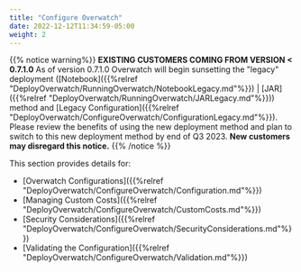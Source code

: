 ```yaml
---
title: "Configure Overwatch"
date: 2022-12-12T11:34:59-05:00
weight: 2
---
```


{{% notice warning%}}
**EXISTING CUSTOMERS COMING FROM VERSION < 0.7.1.0** As of version 0.7.1.0 Overwatch will begin sunsetting
the "legacy" deployment ([Notebook]({{%relref "DeployOverwatch/RunningOverwatch/NotebookLegacy.md"%}}) |
[JAR]({{%relref "DeployOverwatch/RunningOverwatch/JARLegacy.md"%}})) method and
[Legacy Configuration]({{%relref "DeployOverwatch/ConfigureOverwatch/ConfigurationLegacy.md"%}}). Please review the
benefits of using the new deployment method and plan to switch to this new deployment method by end of Q3 2023.
**New customers may disregard this notice.**
{{% /notice %}}

This section provides details for:
* [Overwatch Configurations]({{%relref "DeployOverwatch/ConfigureOverwatch/Configuration.md"%}})
* [Managing Custom Costs]({{%relref "DeployOverwatch/ConfigureOverwatch/CustomCosts.md"%}})
* [Security Considerations]({{%relref "DeployOverwatch/ConfigureOverwatch/SecurityConsiderations.md"%}})
* [Validating the Configuration]({{%relref "DeployOverwatch/ConfigureOverwatch/Validation.md"%}})
